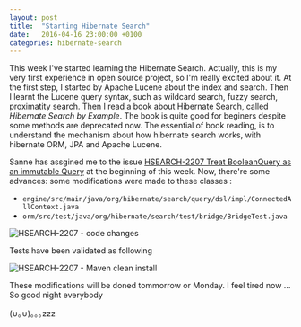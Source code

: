 ```yaml
---
layout: post
title:  "Starting Hibernate Search"
date:   2016-04-16 23:00:00 +0100
categories: hibernate-search
---
```



This week I've started learning the Hibernate Search. Actually, this is my
very first experience in open source project, so I'm really excited about it.
At the first step, I started by Apache Lucene about the index and search.
Then I learnt the Lucene query syntax, such as wildcard search, fuzzy search,
proximatity search. Then I read a book about Hibernate Search, called 
_Hibernate Search by Example_. The book is quite good for beginers despite
some methods are deprecated now. The essential of book reading, is to 
understand the mechanism about how hibernate search works, with hibernate ORM, 
JPA and Apache Lucene.

<!--more-->

Sanne has assgined me to the issue [HSEARCH-2207 Treat BooleanQuery as an 
immutable Query][HS2207] at the beginning of this week. Now, there're some
advances: some modifications were made to these classes :

* `engine/src/main/java/org/hibernate/search/query/dsl/impl/ConnectedAllContext.java`
* `orm/src/test/java/org/hibernate/search/test/bridge/BridgeTest.java`

<img src="{{ site.url }}/assets/20160417-hsearch-2207-code-changes.png" alt="HSEARCH-2207 - code changes">

Tests have been validated as following

<img src="{{ site.url }}/assets/20140417-hsearch-2207-maven-result.png" alt="HSEARCH-2207 - Maven clean install">

These modifications will be doned tommorrow or Monday. 
I feel tired now ... So good night everybody

(∪｡∪)｡｡｡zzz

[HS2207]: https://hibernate.atlassian.net/browse/HSEARCH-2207
